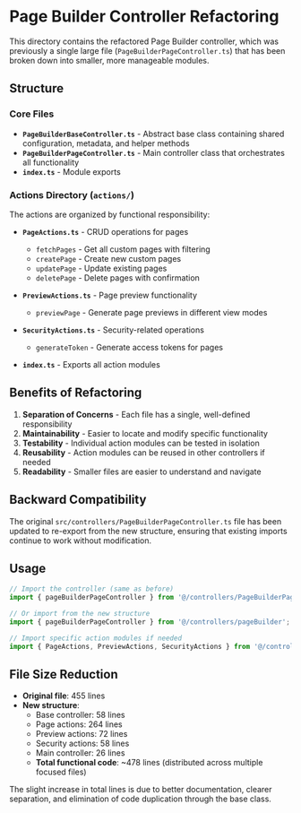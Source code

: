# Page Builder Controller Refactoring

This directory contains the refactored Page Builder controller, which was previously a single large file (`PageBuilderPageController.ts`) that has been broken down into smaller, more manageable modules.

## Structure

### Core Files

- **`PageBuilderBaseController.ts`** - Abstract base class containing shared configuration, metadata, and helper methods
- **`PageBuilderPageController.ts`** - Main controller class that orchestrates all functionality
- **`index.ts`** - Module exports

### Actions Directory (`actions/`)

The actions are organized by functional responsibility:

- **`PageActions.ts`** - CRUD operations for pages
  - `fetchPages` - Get all custom pages with filtering
  - `createPage` - Create new custom pages
  - `updatePage` - Update existing pages
  - `deletePage` - Delete pages with confirmation

- **`PreviewActions.ts`** - Page preview functionality
  - `previewPage` - Generate page previews in different view modes

- **`SecurityActions.ts`** - Security-related operations
  - `generateToken` - Generate access tokens for pages

- **`index.ts`** - Exports all action modules

## Benefits of Refactoring

1. **Separation of Concerns** - Each file has a single, well-defined responsibility
2. **Maintainability** - Easier to locate and modify specific functionality
3. **Testability** - Individual action modules can be tested in isolation
4. **Reusability** - Action modules can be reused in other controllers if needed
5. **Readability** - Smaller files are easier to understand and navigate

## Backward Compatibility

The original `src/controllers/PageBuilderPageController.ts` file has been updated to re-export from the new structure, ensuring that existing imports continue to work without modification.

## Usage

```typescript
// Import the controller (same as before)
import { pageBuilderPageController } from '@/controllers/PageBuilderPageController';

// Or import from the new structure
import { pageBuilderPageController } from '@/controllers/pageBuilder';

// Import specific action modules if needed
import { PageActions, PreviewActions, SecurityActions } from '@/controllers/pageBuilder/actions';
```

## File Size Reduction

- **Original file**: 455 lines
- **New structure**: 
  - Base controller: 58 lines
  - Page actions: 264 lines
  - Preview actions: 72 lines
  - Security actions: 58 lines
  - Main controller: 26 lines
  - **Total functional code**: ~478 lines (distributed across multiple focused files)

The slight increase in total lines is due to better documentation, clearer separation, and elimination of code duplication through the base class.
